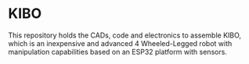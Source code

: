 # KIBO
This repository holds the CADs, code and electronics to assemble KIBO, which is an inexpensive and advanced 4 Wheeled-Legged robot with manipulation capabilities based on an ESP32 platform with sensors.
